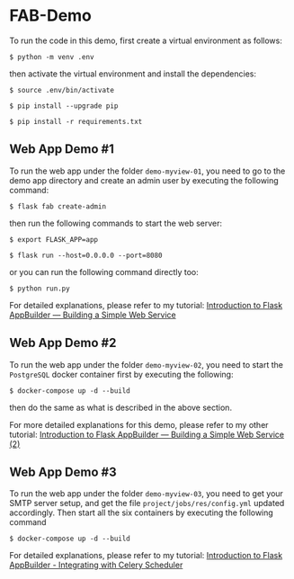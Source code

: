 # FAB-Demo

To run the code in this demo, first create a virtual environment as follows:

```$ python -m venv .env```

then activate the virtual environment and install the dependencies:

```
$ source .env/bin/activate

$ pip install --upgrade pip

$ pip install -r requirements.txt
```

## Web App Demo \#1

To run the web app under the folder `demo-myview-01`, you need to go to the demo app directory and create an admin user by executing the following command:

```$ flask fab create-admin```

then run the following commands to start the web server:

```
$ export FLASK_APP=app

$ flask run --host=0.0.0.0 --port=8080
```

or you can run the following command directly too:

```$ python run.py```


For detailed explanations, please refer to my tutorial: <a href="https://chuan-zhang.medium.com/introduction-to-flask-appbuilder-building-a-simple-web-service-16ad26876ef6">Introduction to Flask AppBuilder — Building a Simple Web Service</a>

## Web App Demo \#2

To run the web app under the folder `demo-myview-02`, you need to start the `PostgreSQL` docker container first by executing the following:

```$ docker-compose up -d --build```

then do the same as what is described in the above section.

For more detailed explanations for this demo, please refer to my other tutorial: <a href="https://chuan-zhang.medium.com/introduction-to-flask-appbuilder-building-a-simple-web-service-2-786e09c59a03">Introduction to Flask AppBuilder — Building a Simple Web Service (2)</a>

## Web App Demo \#3

To run the web app under the folder `demo-myview-03`, you need to get your SMTP server setup, and get the file `project/jobs/res/config.yml` updated accordingly. Then start all the six containers by executing the following command

```$ docker-compose up -d --build```

For detailed explanations, please refer to my tutorial: <a href="https://chuan-zhang.medium.com/introduction-to-flask-appbuilder-integrating-with-celery-scheduler-99d37770bb62">Introduction to Flask AppBuilder - Integrating with Celery Scheduler</a>

